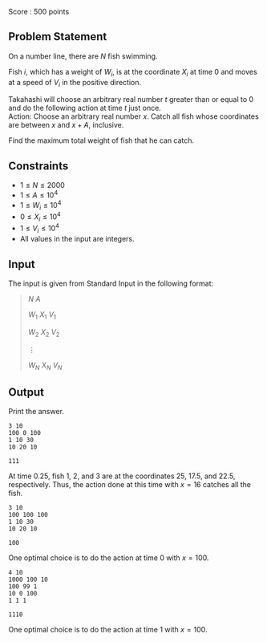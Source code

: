 Score : $500$ points

## Problem Statement

On a number line, there are $N$ fish swimming.

Fish $i$, which has a weight of $W_i$, is at the coordinate $X_i$ at time $0$ and moves at a speed of $V_i$ in the positive direction.

Takahashi will choose an arbitrary real number $t$ greater than or equal to $0$ and do the following action at time $t$ just once.<br>
Action: Choose an arbitrary real number $x$. Catch all fish whose coordinates are between $x$ and $x+A$, inclusive.

Find the maximum total weight of fish that he can catch.

## Constraints

- $1 \leq N \leq 2000$
- $1 \leq A \leq 10^4$
- $1 \leq W_i\leq 10^4$
- $0 \leq X_i\leq 10^4$
- $1 \leq V_i\leq 10^4$
- All values in the input are integers.

## Input

The input is given from Standard Input in the following format:

> $N$ $A$
> 
> $W_1$ $X_1$ $V_1$
> 
> $W_2$ $X_2$ $V_2$
> 
> $\vdots$
> 
> $W_N$ $X_N$ $V_N$

## Output

Print the answer.

```input1
3 10
100 0 100
1 10 30
10 20 10
```

```output1
111
```

At time $0.25$, fish $1$, $2$, and $3$ are at the coordinates $25$, $17.5$, and $22.5$, respectively. Thus, the action done at this time with $x=16$ catches all the fish.

```input2
3 10
100 100 100
1 10 30
10 20 10
```

```output2
100
```

One optimal choice is to do the action at time $0$ with $x=100$.

```input3
4 10
1000 100 10
100 99 1
10 0 100
1 1 1
```

```output3
1110
```

One optimal choice is to do the action at time $1$ with $x=100$.